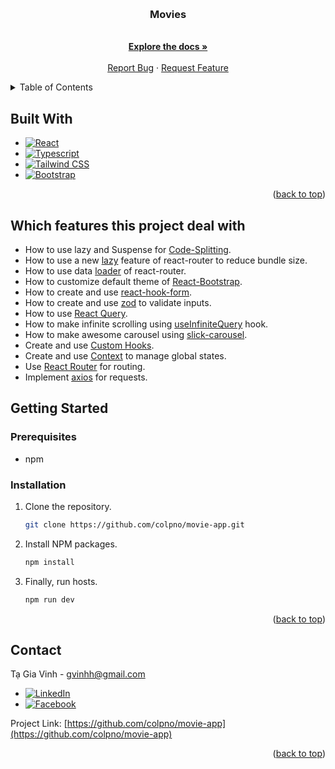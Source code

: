 <a name="readme-top"></a>

<!-- PROJECT LOGO -->
<br />
<div align="center">
<h3 align="center">Movies</h3>

  <p align="center">
    <br />
    <a href="https://github.com/colpno/movie-app/tree/master/docs"><strong>Explore the docs »</strong></a>
    <br />
    <br />
    <a href="https://github.com/colpno/movie-app/issues">Report Bug</a>
    ·
    <a href="https://github.com/colpno/movie-app/issues">Request Feature</a>
  </p>
</div>

<!-- TABLE OF CONTENTS -->
<details>
  <summary>Table of Contents</summary>
  <ol>
    <li>
      <ul>
        <li><a href="#built-with">Built With</a></li>
      </ul>
      <ul>
        <li><a href="#which-features-this-project-deal-with">Which features this project deal with</a></li>
      </ul>
    </li>
    <li>
      <a href="#getting-started">Getting Started</a>
      <ul>
        <li><a href="#prerequisites">Prerequisites</a></li>
        <li><a href="#installation">Installation</a></li>
      </ul>
    </li>
    <li><a href="#contact">Contact</a></li>
  </ol>
</details>

## Built With

- [![React][React.js]][React-url]
- [![Typescript][typescript-badge]][typescript-url]
- [![Tailwind CSS][tailwind-badge]][tailwind-url]
- [![Bootstrap][Bootstrap.com]][Bootstrap-url]

<p align="right">(<a href="#readme-top">back to top</a>)</p>

## Which features this project deal with

- How to use lazy and Suspense for [Code-Splitting](https://reactjs.org/docs/code-splitting.html).
- How to use a new [lazy](https://reactrouter.com/en/main/route/lazy) feature of react-router to reduce bundle size.
- How to use data [loader](https://reactrouter.com/en/main/route/loader) of react-router.
- How to customize default theme of [React-Bootstrap](https://react-bootstrap.netlify.app/).
- How to create and use [react-hook-form](https://react-hook-form.com/https://tanstack.com/query/v3/).
- How to create and use [zod](https://zod.dev/) to validate inputs.
- How to use [React Query](https://tanstack.com/query/v3/).
- How to make infinite scrolling using [useInfiniteQuery](https://tanstack.com/query/v4/docs/framework/react/reference/useInfiniteQuery) hook.
- How to make awesome carousel using [slick-carousel](https://react-slick.neostack.com).
- Create and use [Custom Hooks](https://reactjs.org/docs/hooks-custom.html).
- Create and use [Context](https://reactjs.org/docs/context.html) to manage global states.
- Use [React Router](https://reactrouter.com/en/main) for routing.
- Implement [axios](https://axios-http.com/docs/intro) for requests.

## Getting Started

### Prerequisites

- npm

### Installation

1. Clone the repository.

   ```sh
   git clone https://github.com/colpno/movie-app.git
   ```

2. Install NPM packages.

   ```sh
   npm install
   ```

3. Finally, run hosts.

   ```sh
   npm run dev
   ```

<p align="right">(<a href="#readme-top">back to top</a>)</p>

## Contact

Tạ Gia Vinh - gvinhh@gmail.com

- [![LinkedIn][linkedin-shield]][linkedin-url]
- [![Facebook][Facebook-shield]][Facebook-url]

Project Link: [https://github.com/colpno/movie-app](https://github.com/colpno/movie-app)

<p align="right">(<a href="#readme-top">back to top</a>)</p>

<!-- MARKDOWN LINKS & IMAGES -->
<!-- https://www.markdownguide.org/basic-syntax/#reference-style-links -->

[React.js]: https://img.shields.io/badge/React-20232A?style=for-the-badge&logo=react&logoColor=61DAFB
[React-url]: https://reactjs.org/
[typescript-url]: https://www.typescriptlang.org/
[typescript-badge]: https://img.shields.io/badge/Typescript-3178C6?style=for-the-badge&logo=typescript&logoColor=61DAFB
[Bootstrap.com]: https://img.shields.io/badge/Bootstrap-563D7C?style=for-the-badge&logo=bootstrap&logoColor=white
[Bootstrap-url]: https://getbootstrap.com
[tailwind-url]: https://tailwindcss.com/
[tailwind-badge]: https://img.shields.io/badge/Tailwind_CSS-06B6D4?style=for-the-badge&logo=tailwindcss&logoColor=61DAFB
[Facebook-shield]: https://img.shields.io/badge/Facebook-0866FF?style=for-the-badge&logo=facebook&logoColor=61DAFB
[Facebook-url]: https://www.facebook.com/profile.php?id=100005408149001
[linkedin-shield]: https://img.shields.io/badge/-LinkedIn-black.svg?style=for-the-badge&logo=linkedin&colorB=555
[linkedin-url]: https://www.linkedin.com/in/gia-vinh-t%E1%BA%A1-a2224b2a8
